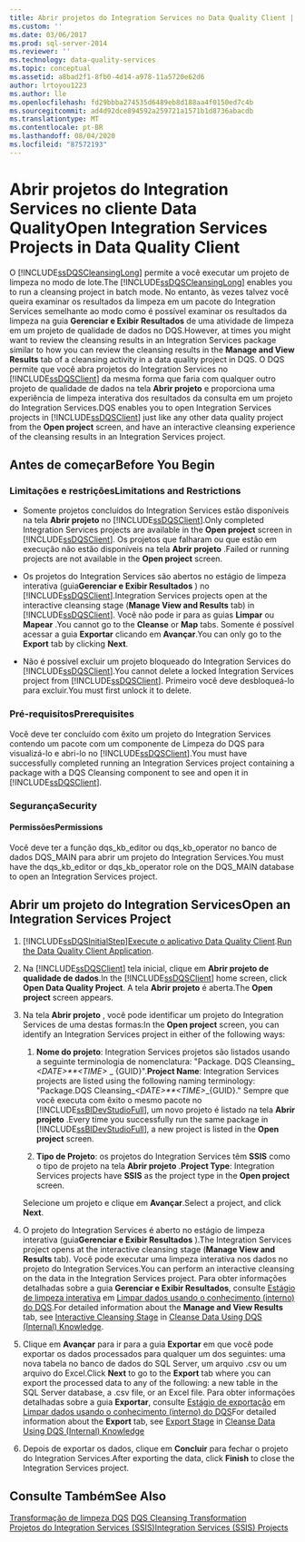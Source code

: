 ```yaml
---
title: Abrir projetos do Integration Services no Data Quality Client | Microsoft Docs
ms.custom: ''
ms.date: 03/06/2017
ms.prod: sql-server-2014
ms.reviewer: ''
ms.technology: data-quality-services
ms.topic: conceptual
ms.assetid: a8bad2f1-8fb0-4d14-a978-11a5720e62d6
author: lrtoyou1223
ms.author: lle
ms.openlocfilehash: fd29bbba274535d6489eb8d188aa4f0150ed7c4b
ms.sourcegitcommit: ad4d92dce894592a259721a1571b1d8736abacdb
ms.translationtype: MT
ms.contentlocale: pt-BR
ms.lasthandoff: 08/04/2020
ms.locfileid: "87572193"
---
```

# <a name="open-integration-services-projects-in-data-quality-client"></a><span data-ttu-id="1b219-102">Abrir projetos do Integration Services no cliente Data Quality</span><span class="sxs-lookup"><span data-stu-id="1b219-102">Open Integration Services Projects in Data Quality Client</span></span>
  <span data-ttu-id="1b219-103">O [!INCLUDE[ssDQSCleansingLong](../includes/ssdqscleansinglong-md.md)] permite a você executar um projeto de limpeza no modo de lote.</span><span class="sxs-lookup"><span data-stu-id="1b219-103">The [!INCLUDE[ssDQSCleansingLong](../includes/ssdqscleansinglong-md.md)] enables you to run a cleansing project in batch mode.</span></span> <span data-ttu-id="1b219-104">No entanto, às vezes talvez você queira examinar os resultados da limpeza em um pacote do Integration Services semelhante ao modo como é possível examinar os resultados da limpeza na guia **Gerenciar e Exibir Resultados** de uma atividade de limpeza em um projeto de qualidade de dados no DQS.</span><span class="sxs-lookup"><span data-stu-id="1b219-104">However, at times you might want to review the cleansing results in an Integration Services package similar to how you can review the cleansing results in the **Manage and View Results** tab of a cleansing activity in a data quality project in DQS.</span></span> <span data-ttu-id="1b219-105">O DQS permite que você abra projetos do Integration Services no [!INCLUDE[ssDQSClient](../includes/ssdqsclient-md.md)] da mesma forma que faria com qualquer outro projeto de qualidade de dados na tela **Abrir projeto** e proporciona uma experiência de limpeza interativa dos resultados da consulta em um projeto do Integration Services.</span><span class="sxs-lookup"><span data-stu-id="1b219-105">DQS enables you to open Integration Services projects in [!INCLUDE[ssDQSClient](../includes/ssdqsclient-md.md)] just like any other data quality project from the **Open project** screen, and have an interactive cleansing experience of the cleansing results in an Integration Services project.</span></span>  
  
##  <a name="before-you-begin"></a><a name="BeforeYouBegin"></a> <span data-ttu-id="1b219-106">Antes de começar</span><span class="sxs-lookup"><span data-stu-id="1b219-106">Before You Begin</span></span>  
  
###  <a name="limitations-and-restrictions"></a><a name="LimitationsRestrictions"></a> <span data-ttu-id="1b219-107">Limitações e restrições</span><span class="sxs-lookup"><span data-stu-id="1b219-107">Limitations and Restrictions</span></span>  
  
-   <span data-ttu-id="1b219-108">Somente projetos concluídos do Integration Services estão disponíveis na tela **Abrir projeto** no [!INCLUDE[ssDQSClient](../includes/ssdqsclient-md.md)].</span><span class="sxs-lookup"><span data-stu-id="1b219-108">Only completed Integration Services projects are available in the **Open project** screen in [!INCLUDE[ssDQSClient](../includes/ssdqsclient-md.md)].</span></span> <span data-ttu-id="1b219-109">Os projetos que falharam ou que estão em execução não estão disponíveis na tela **Abrir projeto** .</span><span class="sxs-lookup"><span data-stu-id="1b219-109">Failed or running projects are not available in the **Open project** screen.</span></span>  
  
-   <span data-ttu-id="1b219-110">Os projetos do Integration Services são abertos no estágio de limpeza interativa (guia**Gerenciar e Exibir Resultados** ) no [!INCLUDE[ssDQSClient](../includes/ssdqsclient-md.md)].</span><span class="sxs-lookup"><span data-stu-id="1b219-110">Integration Services projects open at the interactive cleansing stage (**Manage View and Results** tab) in [!INCLUDE[ssDQSClient](../includes/ssdqsclient-md.md)].</span></span> <span data-ttu-id="1b219-111">Você não pode ir para as guias **Limpar** ou **Mapear** .</span><span class="sxs-lookup"><span data-stu-id="1b219-111">You cannot go to the **Cleanse** or **Map** tabs.</span></span> <span data-ttu-id="1b219-112">Somente é possível acessar a guia **Exportar** clicando em **Avançar**.</span><span class="sxs-lookup"><span data-stu-id="1b219-112">You can only go to the **Export** tab by clicking **Next**.</span></span>  
  
-   <span data-ttu-id="1b219-113">Não é possível excluir um projeto bloqueado do Integration Services do [!INCLUDE[ssDQSClient](../includes/ssdqsclient-md.md)].</span><span class="sxs-lookup"><span data-stu-id="1b219-113">You cannot delete a locked Integration Services project from [!INCLUDE[ssDQSClient](../includes/ssdqsclient-md.md)].</span></span> <span data-ttu-id="1b219-114">Primeiro você deve desbloqueá-lo para excluir.</span><span class="sxs-lookup"><span data-stu-id="1b219-114">You must first unlock it to delete.</span></span>  
  
###  <a name="prerequisites"></a><a name="Prerequisites"></a> <span data-ttu-id="1b219-115">Pré-requisitos</span><span class="sxs-lookup"><span data-stu-id="1b219-115">Prerequisites</span></span>  
 <span data-ttu-id="1b219-116">Você deve ter concluído com êxito um projeto do Integration Services contendo um pacote com um componente de Limpeza do DQS para visualizá-lo e abri-lo no [!INCLUDE[ssDQSClient](../includes/ssdqsclient-md.md)].</span><span class="sxs-lookup"><span data-stu-id="1b219-116">You must have successfully completed running an Integration Services project containing a package with a DQS Cleansing component to see and open it in [!INCLUDE[ssDQSClient](../includes/ssdqsclient-md.md)].</span></span>  
  
###  <a name="security"></a><a name="Security"></a> <span data-ttu-id="1b219-117">Segurança</span><span class="sxs-lookup"><span data-stu-id="1b219-117">Security</span></span>  
  
####  <a name="permissions"></a><a name="Permissions"></a> <span data-ttu-id="1b219-118">Permissões</span><span class="sxs-lookup"><span data-stu-id="1b219-118">Permissions</span></span>  
 <span data-ttu-id="1b219-119">Você deve ter a função dqs_kb_editor ou dqs_kb_operator no banco de dados DQS_MAIN para abrir um projeto do Integration Services.</span><span class="sxs-lookup"><span data-stu-id="1b219-119">You must have the dqs_kb_editor or dqs_kb_operator role on the DQS_MAIN database to open an Integration Services project.</span></span>  
  
##  <a name="open-an-integration-services-project"></a><a name="Open"></a> <span data-ttu-id="1b219-120">Abrir um projeto do Integration Services</span><span class="sxs-lookup"><span data-stu-id="1b219-120">Open an Integration Services Project</span></span>  
  
1.  [!INCLUDE[ssDQSInitialStep](../includes/ssdqsinitialstep-md.md)]<span data-ttu-id="1b219-121">[Execute o aplicativo Data Quality Client](../../2014/data-quality-services/run-the-data-quality-client-application.md).</span><span class="sxs-lookup"><span data-stu-id="1b219-121">[Run the Data Quality Client Application](../../2014/data-quality-services/run-the-data-quality-client-application.md).</span></span>  
  
2.  <span data-ttu-id="1b219-122">Na [!INCLUDE[ssDQSClient](../includes/ssdqsclient-md.md)] tela inicial, clique em **Abrir projeto de qualidade de dados**.</span><span class="sxs-lookup"><span data-stu-id="1b219-122">In the [!INCLUDE[ssDQSClient](../includes/ssdqsclient-md.md)] home screen, click **Open Data Quality Project**.</span></span> <span data-ttu-id="1b219-123">A tela **Abrir projeto** é aberta.</span><span class="sxs-lookup"><span data-stu-id="1b219-123">The **Open project** screen appears.</span></span>  
  
3.  <span data-ttu-id="1b219-124">Na tela **Abrir projeto** , você pode identificar um projeto do Integration Services de uma destas formas:</span><span class="sxs-lookup"><span data-stu-id="1b219-124">In the **Open project** screen, you can identify an Integration Services project in either of the following ways:</span></span>  
  
    1.  <span data-ttu-id="1b219-125">**Nome do projeto**: Integration Services projetos são listados usando a seguinte terminologia de nomenclatura: "Package. DQS Cleansing_ *\<DATE>\*\*\<TIME>* _ {GUID}".</span><span class="sxs-lookup"><span data-stu-id="1b219-125">**Project Name**: Integration Services projects are listed using the following naming terminology: "Package.DQS Cleansing_*\<DATE>\*\*\<TIME>*_{GUID}."</span></span> <span data-ttu-id="1b219-126">Sempre que você executa com êxito o mesmo pacote no [!INCLUDE[ssBIDevStudioFull](../includes/ssbidevstudiofull-md.md)], um novo projeto é listado na tela **Abrir projeto** .</span><span class="sxs-lookup"><span data-stu-id="1b219-126">Every time you successfully run the same package in [!INCLUDE[ssBIDevStudioFull](../includes/ssbidevstudiofull-md.md)], a new project is listed in the **Open project** screen.</span></span>  
  
    2.  <span data-ttu-id="1b219-127">**Tipo de Projeto**: os projetos do Integration Services têm **SSIS** como o tipo de projeto na tela **Abrir projeto** .</span><span class="sxs-lookup"><span data-stu-id="1b219-127">**Project Type**: Integration Services projects have **SSIS** as the project type in the **Open project** screen.</span></span>  
  
     <span data-ttu-id="1b219-128">Selecione um projeto e clique em **Avançar**.</span><span class="sxs-lookup"><span data-stu-id="1b219-128">Select a project, and click **Next**.</span></span>  
  
4.  <span data-ttu-id="1b219-129">O projeto do Integration Services é aberto no estágio de limpeza interativa (guia**Gerenciar e Exibir Resultados** ).</span><span class="sxs-lookup"><span data-stu-id="1b219-129">The Integration Services project opens at the interactive cleansing stage (**Manage View and Results** tab).</span></span> <span data-ttu-id="1b219-130">Você pode executar uma limpeza interativa nos dados no projeto do Integration Services.</span><span class="sxs-lookup"><span data-stu-id="1b219-130">You can perform an interactive cleansing on the data in the Integration Services project.</span></span> <span data-ttu-id="1b219-131">Para obter informações detalhadas sobre a guia **Gerenciar e Exibir Resultados**, consulte [Estágio de limpeza interativa](../../2014/data-quality-services/cleanse-data-using-dqs-internal-knowledge.md#Interactive) em [Limpar dados usando o conhecimento &#40;interno&#41; do DQS](../../2014/data-quality-services/cleanse-data-using-dqs-internal-knowledge.md).</span><span class="sxs-lookup"><span data-stu-id="1b219-131">For detailed information about the **Manage and View Results** tab, see [Interactive Cleansing Stage](../../2014/data-quality-services/cleanse-data-using-dqs-internal-knowledge.md#Interactive) in [Cleanse Data Using DQS &#40;Internal&#41; Knowledge](../../2014/data-quality-services/cleanse-data-using-dqs-internal-knowledge.md).</span></span>  
  
5.  <span data-ttu-id="1b219-132">Clique em **Avançar** para ir para a guia **Exportar** em que você pode exportar os dados processados para qualquer um dos seguintes: uma nova tabela no banco de dados do SQL Server, um arquivo .csv ou um arquivo do Excel.</span><span class="sxs-lookup"><span data-stu-id="1b219-132">Click **Next** to go to the **Export** tab where you can export the processed data to any of the following: a new table in the SQL Server database, a .csv file, or an Excel file.</span></span> <span data-ttu-id="1b219-133">Para obter informações detalhadas sobre a guia **Exportar**, consulte [Estágio de exportação](../../2014/data-quality-services/cleanse-data-using-dqs-internal-knowledge.md#Export) em [Limpar dados usando o conhecimento &#40;interno&#41; do DQS](../../2014/data-quality-services/cleanse-data-using-dqs-internal-knowledge.md)</span><span class="sxs-lookup"><span data-stu-id="1b219-133">For detailed information about the **Export** tab, see [Export Stage](../../2014/data-quality-services/cleanse-data-using-dqs-internal-knowledge.md#Export) in [Cleanse Data Using DQS &#40;Internal&#41; Knowledge](../../2014/data-quality-services/cleanse-data-using-dqs-internal-knowledge.md)</span></span>  
  
6.  <span data-ttu-id="1b219-134">Depois de exportar os dados, clique em **Concluir** para fechar o projeto do Integration Services.</span><span class="sxs-lookup"><span data-stu-id="1b219-134">After exporting the data, click **Finish** to close the Integration Services project.</span></span>  
  
## <a name="see-also"></a><span data-ttu-id="1b219-135">Consulte Também</span><span class="sxs-lookup"><span data-stu-id="1b219-135">See Also</span></span>  
 <span data-ttu-id="1b219-136">[Transformação de limpeza DQS](../integration-services/data-flow/transformations/dqs-cleansing-transformation.md) </span><span class="sxs-lookup"><span data-stu-id="1b219-136">[DQS Cleansing Transformation](../integration-services/data-flow/transformations/dqs-cleansing-transformation.md) </span></span>  
 [<span data-ttu-id="1b219-137">Projetos do Integration Services &#40;SSIS&#41;</span><span class="sxs-lookup"><span data-stu-id="1b219-137">Integration Services &#40;SSIS&#41; Projects</span></span>](../integration-services/integration-services-ssis-projects-and-solutions.md)  
